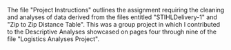 The file "Project Instructions" outlines the assignment requiring the cleaning and analyses of data derived from the files entitled "STIHLDelivery-1" and "Zip to Zip Distance Table".
This was a group project in which I contributed to the Descriptive Analyses showcased on pages four through nine of the file "Logistics Analyses Project".
